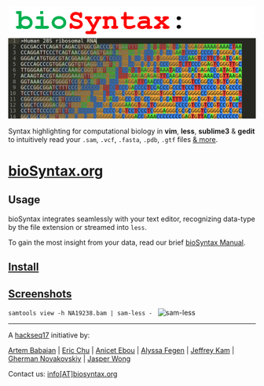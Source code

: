 ![bioSyntax Logo](dev/img/bioSyntax_logo.png)
![Fasta Banner](dev/img/FastaBanner.png)

Syntax highlighting for computational biology in **vim**, **less**, **sublime3** & **gedit** to intuitively read your `.sam`, `.vcf`, `.fasta`, `.pdb`, `.gtf` files [& more](http://biosyntax.org/formats).

# [bioSyntax.org](http://biosyntax.org/)

## Usage
bioSyntax integrates seamlessly with your text editor, recognizing data-type by the file extension or streamed into `less`.

To gain the most insight from your data, read our brief [bioSyntax Manual](http://bioSyntax.org/man).

## [Install](http://bioSyntax.org/install)

## [Screenshots](http://biosyntax.org/screenshots)

`samtools view -h NA19238.bam | sam-less - `
![sam-less](http://biosyntax.org/images/sam-less-small.gif)

*************************************************

A [hackseq17](https://www.hackseq.com) initiative by:

[Artem Babaian](https://github.com/ababaian) | [Eric Chu](https://github.com/echu113) | [Anicet Ebou](https://github.com/ebedthan) | [Alyssa Fegen](https://github.com/alyeffy) | [Jeffrey Kam](https://github.com/lazypanda10117) | [Gherman Novakovskiy](https://github.com/fransilvion) | [Jasper Wong](https://github.com/Jwong684)

Contact us: [info[AT]biosyntax.org](mailto:info@biosyntax.org)
